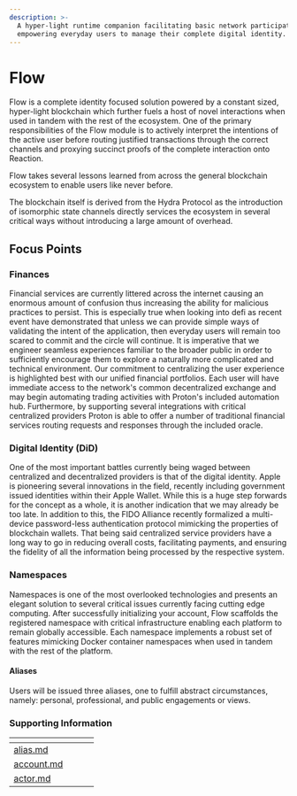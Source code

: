 ```yaml
---
description: >-
  A hyper-light runtime companion facilitating basic network participation while
  empowering everyday users to manage their complete digital identity.
---
```


# Flow

Flow is a complete identity focused solution powered by a constant sized, hyper-light blockchain which further fuels a host of novel interactions when used in tandem with the rest of the ecosystem. One of the primary responsibilities of the Flow module is to actively interpret the intentions of the active user before routing justified transactions through the correct channels and proxying succinct proofs of the complete interaction onto Reaction.

Flow takes several lessons learned from across the general blockchain ecosystem to enable users like never before.&#x20;

The blockchain itself is derived from the Hydra Protocol as the introduction of isomorphic state channels directly services the ecosystem in several critical ways without introducing a large amount of overhead.&#x20;

## Focus Points

### Finances

Financial services are currently littered across the internet causing an enormous amount of confusion thus increasing the ability for malicious practices to persist. This is especially true when looking into defi as recent event have demonstrated that unless we can provide simple ways of validating the intent of the application, then everyday users will remain too scared to commit and the circle will continue. It is imperative that we engineer seamless experiences familiar to the broader public in order to sufficiently encourage them to explore a naturally more complicated and technical environment. Our commitment to centralizing the user experience is highlighted best with our unified financial portfolios. Each user will have immediate access to the network's common decentralized exchange and may begin automating trading activities with Proton's included automation hub. Furthermore, by supporting several integrations with critical centralized providers Proton is able to offer a number of traditional financial services routing requests and responses through the included oracle.&#x20;

### Digital Identity (DiD)

One of the most important battles currently being waged between centralized and decentralized providers is that of the digital identity. Apple is pioneering several innovations in the field, recently including government issued identities within their Apple Wallet. While this is a huge step forwards for the concept as a whole, it is another indication that we may already be too late. In addition to this, the FIDO Alliance recently formalized a multi-device password-less authentication protocol mimicking the properties of blockchain wallets. That being said centralized service providers have a long way to go in reducing overall costs, facilitating payments, and ensuring the fidelity of all the information being processed by the respective system.&#x20;

### Namespaces

Namespaces is one of the most overlooked technologies and presents an elegant solution to several critical issues currently facing cutting edge computing. After successfully initializing your account, Flow scaffolds the registered namespace with critical infrastructure enabling each platform to remain globally accessible. Each namespace implements a robust set of features mimicking Docker container namespaces when used in tandem with the rest of the platform.

#### Aliases

Users will be issued three aliases, one to fulfill abstract circumstances, namely: personal, professional, and public engagements or views.

### Supporting Information

<table data-view="cards"><thead><tr><th data-card-target data-type="content-ref"></th><th data-hidden></th><th data-hidden></th><th data-hidden></th></tr></thead><tbody><tr><td><a href="../appendix/index/a/alias.md">alias.md</a></td><td></td><td></td><td></td></tr><tr><td><a href="../appendix/index/a/account.md">account.md</a></td><td></td><td></td><td></td></tr><tr><td><a href="../appendix/index/a/actor.md">actor.md</a></td><td></td><td></td><td></td></tr></tbody></table>
